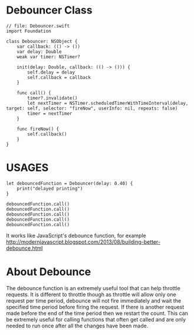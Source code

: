 # Debouncer Class
    // file: Debouncer.swift
    import Foundation
    
    class Debouncer: NSObject {
        var callback: (() -> ())
        var delay: Double
        weak var timer: NSTimer?
        
        init(delay: Double, callback: (() -> ())) {
            self.delay = delay
            self.callback = callback
        }
        
        func call() {
            timer?.invalidate()
            let nextTimer = NSTimer.scheduledTimerWithTimeInterval(delay, target: self, selector: "fireNow", userInfo: nil, repeats: false)
            timer = nextTimer
        }
        
        func fireNow() {
            self.callback()
        }
    }


# USAGES
    let debouncedFunction = Debouncer(delay: 0.40) {
        print("delayed printing")
    }
    
    debouncedFunction.call()
    debouncedFunction.call()
    debouncedFunction.call()
    debouncedFunction.call()
    debouncedFunction.call()

It works like JavaScript's debounce function, for example http://modernjavascript.blogspot.com/2013/08/building-better-debounce.html

# About Debounce
The debounce function is an extremely useful tool that can help throttle requests. It is different to throttle though as throttle will allow only one request per time period, debounce will not fire immediately and wait the specified time period before firing the request. If there is another request made before the end of the time period then we restart the count. This can be extremely useful for calling functions that often get called and are only needed to run once after all the changes have been made.
